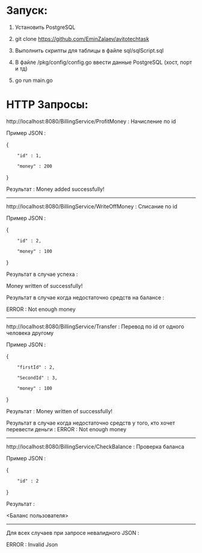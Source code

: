 
# Запуск:

1. Установить PostgreSQL

2. git clone https://github.com/EminZalaev/avitotechtask

3. Выполнить скрипты для таблицы в файле sql/sqlScript.sql

4. В файле /pkg/config/config.go ввести данные PostgreSQL (хост, порт и тд)

5. go run main.go



# HTTP Запросы:

http://localhost:8080/BillingService/ProfitMoney : Начисление по id

Пример JSON :

   {
   
        "id" : 1,
        
        "money" : 200
        
   }
    
Результат :
Money added successfully!

----------------------------------------------------------------------------------------

http://localhost:8080/BillingService/WriteOffMoney : Списание по id

Пример JSON :

   {
   
        "id" : 2,
        
        "money" : 100
        
   }
    
Результат в случае успеха :

Money written of successfully!

Результат в случае когда недостаточно средств на балансе :

ERROR : Not enough money

----------------------------------------------------------------------------------------

http://localhost:8080/BillingService/Transfer : Перевод по id от одного человека другому

Пример JSON :

   {
   
        "firstId" : 2,
        
        "SecondId" : 3,
        
        "money" : 100
        
   }
    
Результат :
Money written of successfully!

Результат в случае когда недостаточно средств у того, кто хочет перевести деньги : 
ERROR : Not enough money

--------------------------------------------------------------------------------------------

http://localhost:8080/BillingService/CheckBalance : Проверка баланса

Пример JSON :

   {
   
        "id" : 2
        
   }
    
Результат :

<Баланс пользователя>

-------------------------------------------------------------------------------------------

Для всех случаев при запросе невалидного JSON :

ERROR : Invalid Json





